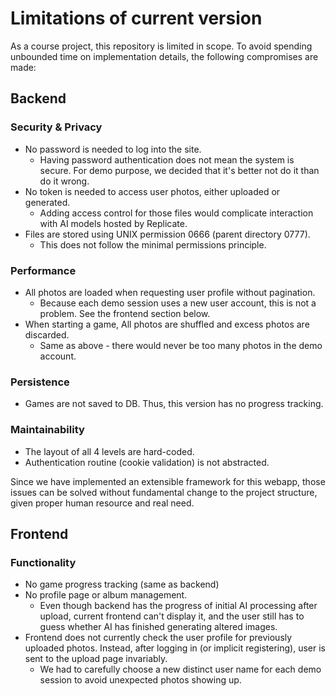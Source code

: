 # Limitations of current version

As a course project, this repository is limited in scope. To avoid spending
unbounded time on implementation details, the following compromises are made:

## Backend

### Security & Privacy

- No password is needed to log into the site.
  - Having password authentication does not mean the system is secure. For demo
    purpose, we decided that it's better not do it than do it wrong.
- No token is needed to access user photos, either uploaded or generated.
  - Adding access control for those files would complicate interaction with AI
    models hosted by Replicate.
- Files are stored using UNIX permission 0666 (parent directory 0777).
  - This does not follow the minimal permissions principle.

### Performance

- All photos are loaded when requesting user profile without pagination.
  - Because each demo session uses a new user account, this is not a problem.
    See the frontend section below.
- When starting a game, All photos are shuffled and excess photos are discarded.
  - Same as above - there would never be too many photos in the demo account.

### Persistence

- Games are not saved to DB. Thus, this version has no progress tracking.

### Maintainability

- The layout of all 4 levels are hard-coded.
- Authentication routine (cookie validation) is not abstracted.

Since we have implemented an extensible framework for this webapp, those issues
can be solved without fundamental change to the project structure, given proper
human resource and real need.

## Frontend

### Functionality

- No game progress tracking (same as backend)
- No profile page or album management.
  - Even though backend has the progress of initial AI processing after upload,
    current frontend can't display it, and the user still has to guess whether
    AI has finished generating altered images.
- Frontend does not currently check the user profile for previously uploaded
  photos. Instead, after logging in (or implicit registering), user is sent to
  the upload page invariably.
  - We had to carefully choose a new distinct user name for each demo session
    to avoid unexpected photos showing up.
